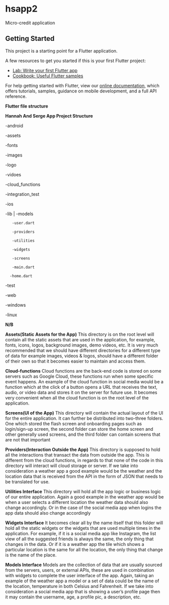 # hsapp2
 Micro-credit  application

## Getting Started

This project is a starting point for a Flutter application.

A few resources to get you started if this is your first Flutter project:

- [Lab: Write your first Flutter app](https://flutter.dev/docs/get-started/codelab)
- [Cookbook: Useful Flutter samples](https://flutter.dev/docs/cookbook)

For help getting started with Flutter, view our
[online documentation](https://flutter.dev/docs), which offers tutorials,
samples, guidance on mobile development, and a full API reference.

**Flutter file structure**

**Hannah And Serge App Project Structure**

-android

-assets

  -fonts

  -images

  -logo

  -vidoes

-cloud_functions

-integration_test

-ios

-lib
|
     -models

       -user.dart

       -providers

       -utilities

       -widgets

       -screens

       -main.dart

      -home.dart

-test

-web

-windows

-linux



**N/B**

**Assets(Static Assets for the App)**
This directory is on the root level will contain all the static assets that are used in the application, for example, fonts, icons, logos, background images, demo videos, etc. It is very much recommended that we should have different directories for a different type of data for example images, videos & logos, should have a different folder of their own so that it becomes easier to maintain and access them.


**Cloud-functions**
Cloud functions are the back-end code is stored on some servers such as Google Cloud, these functions run when some specific event happens. An example of the cloud function in social media would be a function which at the click of a button opens a URL that receives the text, audio, or video data and stores it on the server for future use. It becomes very convenient when all the cloud function is on the root level of the application.


**Screens(UI of the App)**
This directory will contain the actual layout of the UI for the entire application. It can further be distributed into two-three folders. One which stored the flash screen and onboarding pages such as login/sign-up screen, the second folder can store the home screen and other generally used screens, and the third folder can contain screens that are not that important

**Providers(Interaction Outside the App)**
This directory is supposed to hold all the interactions that transact the data from outside the app. This is different from the cloud functions, in regards to that none of the code in this directory will interact will cloud storage or server. If we take into consideration a weather app a good example would be the weather and the location data that is received from the API in the form of JSON that needs to be translated for use.

**Utilities Interface**
This directory will hold all the app logic or business logic of our entire application. Again a good example in the weather app would be when a user selects a different location the weather data should also change accordingly. Or in the case of the social media app when logins the app data should also change accordingly

**Widgets Interface**
It becomes clear all by the name itself that this folder will hold all the static widgets or the widgets that are used multiple times in the application. For example, if it is a social media app like Instagram, the list view of all the suggested friends is always the same, the only thing that changes in the data.  Or if it is a weather app the tile which shows a particular location is the same for all the location, the only thing that change is the name of the place.

**Models Interface**
Models are the collection of data that are usually sourced from the servers, users, or external APIs, these are used in combination with widgets to complete the user interface of the app. Again, taking an example of the weather app a model or a set of data could be the name of the location, temperature in both Celsius and Fahrenheit. If we take into consideration a social media app that is showing a user’s profile page then it may contain the username, age, a profile pic, a description, etc.

